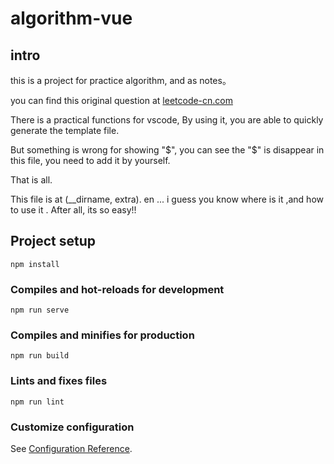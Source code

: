 # algorithm-vue

## intro

this is a project for practice algorithm, and as notes。

you can find this original question at [leetcode-cn.com](https://leetcode-cn.com/)

There is a practical functions for vscode, By using it, you are  able to quickly generate the template file.

But something is wrong for showing "$", you can see the "$" is disappear in this file, you need to add it by yourself.

That is all.

This file is at (__dirname, extra). en ... i guess you know where is it ,and how to use it . After all, its so easy!!

## Project setup
```
npm install
```

### Compiles and hot-reloads for development
```
npm run serve
```

### Compiles and minifies for production
```
npm run build
```

### Lints and fixes files
```
npm run lint
```

### Customize configuration
See [Configuration Reference](https://cli.vuejs.org/config/).

